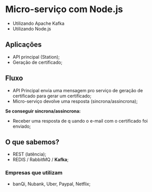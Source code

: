 # Micro-serviço com Node.js

- Utilizando Apache Kafka
- Utilizando Node.js

## Aplicações

- API principal (Station);
- Geração de certificado;

## Fluxo

- API Principal envia uma mensagem pro serviço de geração de certificado para gerar um certificado;
- Micro-serviço devolve uma resposta (sincrona/assincrona);

**Se conseguir sincrona/assincrona:**

- Receber uma resposta de q uando o e-mail com o certificado foi enviado;


## O que sabemos?

- REST (latência);
- REDIS / RabbitMQ / **Kafka**;

### Empresas que utilizam

 - banQi, Nubank, Uber, Paypal, Netflix;